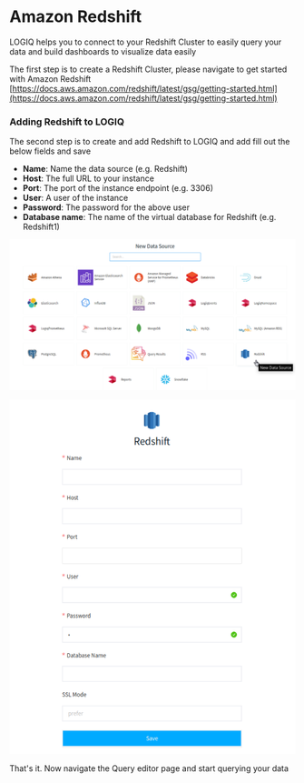 # Amazon Redshift

LOGIQ helps you to connect to your Redshift Cluster to easily query your data and build dashboards to visualize data easily

The first step is to create a Redshift Cluster, please navigate to get started with Amazon Redshift [https://docs.aws.amazon.com/redshift/latest/gsg/getting-started.html](https://docs.aws.amazon.com/redshift/latest/gsg/getting-started.html)

### Adding Redshift to LOGIQ

The second step is to create and add Redshift to LOGIQ and add fill out the below fields and save

* **Name**: Name the data source (e.g. Redshift)
* **Host**: The full URL to your instance
* **Port**: The port of the instance endpoint (e.g. 3306)
* **User**: A user of the instance
* **Password**: The password for the above user
* **Database name**: The name of the virtual database for Redshift (e.g. Redshift1)

![Selecting a Redshift data source](../../.gitbook/assets/redshift-1.png)



![Configuring Redshift data source](../../.gitbook/assets/redshift-2.png)

That's it. Now navigate the Query editor page and start querying your data
